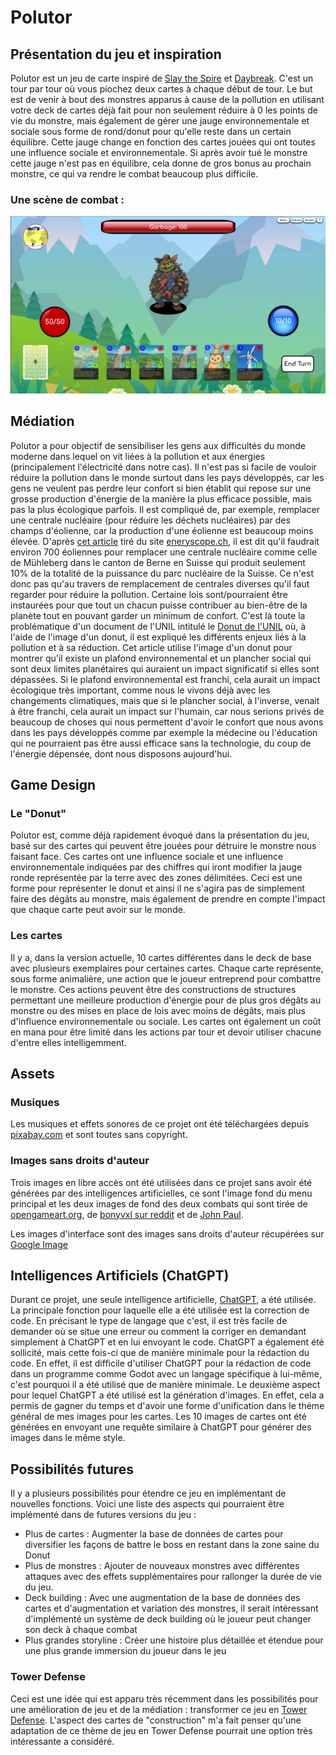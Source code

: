 # Polutor

## Présentation du jeu et inspiration

Polutor est un jeu de carte inspiré de [Slay the Spire](https://store.steampowered.com/app/646570/Slay_the_Spire/) et [Daybreak](https://www.daybreakgame.org/). C'est un tour par tour où vous piochez deux cartes à chaque début de tour. Le but est de venir à bout des monstres apparus à cause de la pollution en utilisant votre deck de cartes déjà fait pour non seulement réduire à 0 les points de vie du monstre, mais également de gérer une jauge environnementale et sociale sous forme de rond/donut pour qu'elle reste dans un certain équilibre. Cette jauge change en fonction des cartes jouées qui ont toutes une influence sociale et environnementale. Si après avoir tué le monstre cette jauge n'est pas en équilibre, cela donne de gros bonus au prochain monstre, ce qui va rendre le combat beaucoup plus difficile.

### Une scène de combat :

![Scène de combat](.\assets\ReadMe\scene_combat.png)

## Médiation

Polutor a pour objectif de sensibiliser les gens aux difficultés du monde moderne dans lequel on vit liées à la pollution et aux énergies (principalement l'électricité dans notre cas). Il n'est pas si facile de vouloir réduire la pollution dans le monde surtout dans les pays développés, car les gens ne veulent pas perdre leur confort si bien établit qui repose sur une grosse production d'énergie de la manière la plus efficace possible, mais pas la plus écologique parfois. Il est compliqué de, par exemple, remplacer une centrale nucléaire (pour réduire les déchets nucléaires) par des champs d'éolienne, car la production d'une éolienne est beaucoup moins élevée. D'après [cet article](https://www.energyscope.ch/fr/questions/combien-faut-il-deoliennes-pour-remplacer-une-centrale-nucleaire/) tiré du site [eneryscope.ch](www.energyscope.ch/fr), il est dit qu'il faudrait environ 700 éoliennes pour remplacer une centrale nucléaire comme celle de Mühleberg dans le canton de Berne en Suisse qui produit seulement 10% de la totalité de la puissance du parc nucléaire de la Suisse. Ce n'est donc pas qu'au travers de remplacement de centrales diverses qu'il faut regarder pour réduire la pollution. Certaine lois sont/pourraient être instaurées pour que tout un chacun puisse contribuer au bien-être de la planète tout en pouvant garder un minimum de confort. C'est là toute la problématique d'un document de l'UNIL intitulé le [Donut de l'UNIL](https://www.unil.ch/unil/fr/home/menuinst/universite/organisation-universite/unites-et-services/centre-de-competence-en-durabilite/articles-et-rapports/le-donut-de-l-unil.html) où, à l'aide de l'image d'un donut, il est expliqué les différents enjeux liés à la pollution et à sa réduction. Cet article utilise l'image d'un donut pour montrer qu'il existe un plafond environnemental et un plancher social qui sont deux limites planétaires qui auraient un impact significatif si elles sont dépassées. Si le plafond environnemental est franchi, cela aurait un impact écologique très important, comme nous le vivons déjà avec les changements climatiques, mais que si le plancher social, à l'inverse, venait à être franchi, cela aurait un impact sur l'humain, car nous serions privés de beaucoup de choses qui nous permettent d'avoir le confort que nous avons dans les pays développés comme par exemple la médecine ou l'éducation qui ne pourraient pas être aussi efficace sans la technologie, du coup de l'énergie dépensée, dont nous disposons aujourd'hui.

## Game Design

### Le "Donut"
Polutor est, comme déjà rapidement évoqué dans la présentation du jeu, basé sur des cartes qui peuvent être jouées pour détruire le monstre nous faisant face. Ces cartes ont une influence sociale et une influence environnementale indiquées par des chiffres qui iront modifier la jauge ronde représentée par la terre avec des zones délimitées. Ceci est une forme pour représenter le donut et ainsi il ne s'agira pas de simplement faire des dégâts au monstre, mais également de prendre en compte l'impact que chaque carte peut avoir sur le monde.

### Les cartes

Il y a, dans la version actuelle, 10 cartes différentes dans le deck de base avec plusieurs exemplaires pour certaines cartes. Chaque carte représente, sous forme animalière, une action que le joueur entreprend pour combattre le monstre. Ces actions peuvent être des constructions de structures permettant une meilleure production d'énergie pour de plus gros dégâts au monstre ou des mises en place de lois avec moins de dégâts, mais plus d'influence environnementale ou sociale. Les cartes ont également un coût en mana pour être limité dans les actions par tour et devoir utiliser chacune d'entre elles intelligemment.

## Assets

### Musiques

Les musiques et effets sonores de ce projet ont été téléchargées depuis [pixabay.com](https://pixabay.com/music/) et sont toutes sans copyright.

### Images sans droits d'auteur

Trois images en libre accès ont été utilisées dans ce projet sans avoir été générées par des intelligences artificielles, ce sont l'image fond du menu principal et les deux images de fond des deux combats qui sont tirée de [opengameart.org](https://opengameart.org/content/simple-nature-pixel-background-for-video-game), de [bonyvxl sur reddit](https://www.reddit.com/r/PixelArt/comments/1ddogvb/snow_and_pollution_im_new_in_pixelart_what_do_you/?tl=fr) et de [John Paul](https://polonaise.artstation.com/projects/RYaN1r).

Les images d'interface sont des images sans droits d'auteur récupérées sur [Google Image](https://www.google.com/imghp?hl=en&authuser=1&ogbl)

## Intelligences Artificiels (ChatGPT)

Durant ce projet, une seule intelligence artificielle, [ChatGPT](https://chatgpt.com/), a été utilisée. La principale fonction pour laquelle elle a été utilisée est la correction de code. En précisant le type de langage que c'est, il est très facile de demander où se situe une erreur ou comment la corriger en demandant simplement à ChatGPT et en lui envoyant le code. ChatGPT a également été sollicité, mais cette fois-ci que de manière minimale pour la rédaction du code. En effet, il est difficile d'utiliser ChatGPT pour la rédaction de code dans un programme comme Godot avec un langage spécifique à lui-même, c'est pourquoi il a été utilisé que de manière minimale.
Le deuxième aspect pour lequel ChatGPT a été utilisé est la génération d'images. En effet, cela a permis de gagner du temps et d'avoir une forme d'unification dans le thème général de mes images pour les cartes. Les 10 images de cartes ont été générées en envoyant une requête similaire à ChatGPT pour générer des images dans le même style.

## Possibilités futures

Il y a plusieurs possibilités pour étendre ce jeu en implémentant de nouvelles fonctions. Voici une liste des aspects qui pourraient être implémenté dans de futures versions du jeu :
- Plus de cartes : Augmenter la base de données de cartes pour diversifier les façons de battre le boss en restant dans la zone saine du Donut
- Plus de monstres : Ajouter de nouveaux monstres avec différentes attaques avec des effets supplémentaires pour rallonger la durée de vie du jeu.
- Deck building : Avec une augmentation de la base de données des cartes et d'augmentation et variation des monstres, il serait intéressant d'implémenté un système de deck building où le joueur peut changer son deck à chaque combat
- Plus grandes storyline : Créer une histoire plus détaillée et étendue pour une plus grande immersion du joueur dans le jeu

### Tower Defense

Ceci est une idée qui est apparu très récemment dans les possibilités pour une amélioration de jeu et de la médiation : transformer ce jeu en [Tower Defense](https://fr.wikipedia.org/wiki/Tower_defense). L'aspect des cartes de "construction" m'a fait penser qu'une adaptation de ce thème de jeu en Tower Defense pourrait une option très intéressante a considéré.